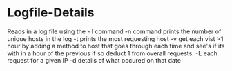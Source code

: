 # Logfile-Details
Reads in a log file using the  - l command
-n command prints the number of unique hosts in the log
-t prints the most requesting host
-v get each vist >1 hour by adding a method to host that goes through
each time and see's if its with in a hour of the previous if so deduct 1
from overall requests.
-L each request for a given IP
-d details of what occured on that date
